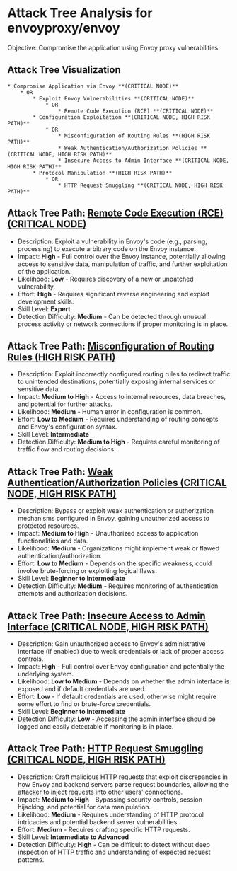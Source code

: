 # Attack Tree Analysis for envoyproxy/envoy

Objective: Compromise the application using Envoy proxy vulnerabilities.

## Attack Tree Visualization

```
* Compromise Application via Envoy **(CRITICAL NODE)**
    * OR
        * Exploit Envoy Vulnerabilities **(CRITICAL NODE)**
            * OR
                * Remote Code Execution (RCE) **(CRITICAL NODE)**
        * Configuration Exploitation **(CRITICAL NODE, HIGH RISK PATH)**
            * OR
                * Misconfiguration of Routing Rules **(HIGH RISK PATH)**
                * Weak Authentication/Authorization Policies **(CRITICAL NODE, HIGH RISK PATH)**
                * Insecure Access to Admin Interface **(CRITICAL NODE, HIGH RISK PATH)**
        * Protocol Manipulation **(HIGH RISK PATH)**
            * OR
                * HTTP Request Smuggling **(CRITICAL NODE, HIGH RISK PATH)**
```


## Attack Tree Path: [Remote Code Execution (RCE) (CRITICAL NODE)](./attack_tree_paths/remote_code_execution__rce___critical_node_.md)

* Description: Exploit a vulnerability in Envoy's code (e.g., parsing, processing) to execute arbitrary code on the Envoy instance.
* Impact: **High** - Full control over the Envoy instance, potentially allowing access to sensitive data, manipulation of traffic, and further exploitation of the application.
* Likelihood: **Low** - Requires discovery of a new or unpatched vulnerability.
* Effort: **High** - Requires significant reverse engineering and exploit development skills.
* Skill Level: **Expert**
* Detection Difficulty: **Medium** - Can be detected through unusual process activity or network connections if proper monitoring is in place.

## Attack Tree Path: [Misconfiguration of Routing Rules (HIGH RISK PATH)](./attack_tree_paths/misconfiguration_of_routing_rules__high_risk_path_.md)

* Description: Exploit incorrectly configured routing rules to redirect traffic to unintended destinations, potentially exposing internal services or sensitive data.
* Impact: **Medium to High** - Access to internal resources, data breaches, and potential for further attacks.
* Likelihood: **Medium** - Human error in configuration is common.
* Effort: **Low to Medium** - Requires understanding of routing concepts and Envoy's configuration syntax.
* Skill Level: **Intermediate**
* Detection Difficulty: **Medium to High** - Requires careful monitoring of traffic flow and routing decisions.

## Attack Tree Path: [Weak Authentication/Authorization Policies (CRITICAL NODE, HIGH RISK PATH)](./attack_tree_paths/weak_authenticationauthorization_policies__critical_node__high_risk_path_.md)

* Description: Bypass or exploit weak authentication or authorization mechanisms configured in Envoy, gaining unauthorized access to protected resources.
* Impact: **Medium to High** - Unauthorized access to application functionalities and data.
* Likelihood: **Medium** - Organizations might implement weak or flawed authentication/authorization.
* Effort: **Low to Medium** - Depends on the specific weakness, could involve brute-forcing or exploiting logical flaws.
* Skill Level: **Beginner to Intermediate**
* Detection Difficulty: **Medium** - Requires monitoring of authentication attempts and authorization decisions.

## Attack Tree Path: [Insecure Access to Admin Interface (CRITICAL NODE, HIGH RISK PATH)](./attack_tree_paths/insecure_access_to_admin_interface__critical_node__high_risk_path_.md)

* Description: Gain unauthorized access to Envoy's administrative interface (if enabled) due to weak credentials or lack of proper access controls.
* Impact: **High** - Full control over Envoy configuration and potentially the underlying system.
* Likelihood: **Low to Medium** - Depends on whether the admin interface is exposed and if default credentials are used.
* Effort: **Low** - If default credentials are used, otherwise might require some effort to find or brute-force credentials.
* Skill Level: **Beginner to Intermediate**
* Detection Difficulty: **Low** - Accessing the admin interface should be logged and easily detectable if monitoring is in place.

## Attack Tree Path: [HTTP Request Smuggling (CRITICAL NODE, HIGH RISK PATH)](./attack_tree_paths/http_request_smuggling__critical_node__high_risk_path_.md)

* Description: Craft malicious HTTP requests that exploit discrepancies in how Envoy and backend servers parse request boundaries, allowing the attacker to inject requests into other users' connections.
* Impact: **Medium to High** - Bypassing security controls, session hijacking, and potential for data manipulation.
* Likelihood: **Medium** - Requires understanding of HTTP protocol intricacies and potential backend server vulnerabilities.
* Effort: **Medium** - Requires crafting specific HTTP requests.
* Skill Level: **Intermediate to Advanced**
* Detection Difficulty: **High** - Can be difficult to detect without deep inspection of HTTP traffic and understanding of expected request patterns.

